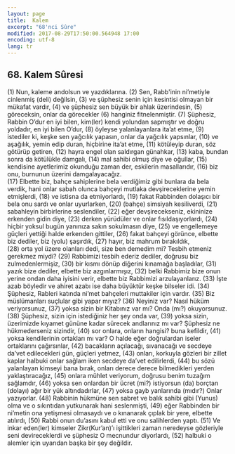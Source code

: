 ```yaml
---
layout: page
title:  Kalem
excerpt: "68'nci Sûre"
modified: 2017-08-29T17:50:00.564948 17:00
encoding: utf-8
lang: tr
---
```


## 68. Kalem Sûresi

(1) Nun, kaleme andolsun ve yazdıklarına.
(2) Sen, Rabb'inin ni’metiyle cinlenmiş (deli) değilsin,
(3) ve şüphesiz senin için kesintisi olmayan bir mükafat  vardır,
(4) ve şüphesiz sen büyük bir ahlak üzerindesin,
(5) göreceksin, onlar da görecekler
(6) hanginiz fitnelenmiştir.
(7) Şüphesiz, Rabbin O’dur en iyi bilen, kim(ler) kendi yolundan  sapmıştır ve doğru yoldadır, en iyi bilen O’dur, 
(8) öyleyse yalanlayanlara ita’at etme,
(9) istediler ki, keşke sen yağcılık yapasın, onlar da yağcılık yapsınlar,
(10) ve aşağılık, yemin edip duran, hiçbirine ita’at etme, 
(11) kötüleyip duran, söz götürüp getiren, 
(12) hayra engel olan saldırgan günahkar,
(13) kaba, bundan sonra da kötülükle damgalı,
(14) mal sahibi olmuş diye ve oğullar, 
(15) kendisine ayetlerimiz okunduğu zaman der, eskilerin masallarıdır,
(16) biz onu, burnunun üzerini damgalayacağız.	
(17) Elbette biz, bahçe sahiplerine bela verdiğimiz gibi bunlara da bela verdik, hani onlar sabah olunca bahçeyi mutlaka devşireceklerine yemin etmişlerdi,
(18) ve istisna da etmiyorlardı,
(19) fakat Rabbinden dolaşıcı bir bela onu sardı ve onlar uyurlarken,
(20) (bahçe) simsiyah kesiliverdi,
(21) sabahleyin birbirlerine seslendiler,
(22) eğer devşirecekseniz, ekininize erkenden gidin diye,
(23) derken yürüdüler ve onlar fısıldaşıyorlardı,
(24) hiçbir yoksul bugün yanınıza sakın sokulmasın diye,
(25) ve engellemeye güçleri yettiği halde erkenden gittiler,
(26) fakat bahçeyi görünce, elbette biz dediler, biz (yolu) şaşırdık, 
(27) hayır, biz mahrum bırakıldık,	
(28) orta yol üzere olanları dedi, size ben demedim mi? Tesbih etmeniz gerekmez miydi?
(29) Rabbimizi tesbih ederiz dediler, doğrusu biz zulmedenlermişiz,
(30) bir kısmı dönüp diğerini kınamağa başladılar,
(31) yazık bize dediler, elbette biz azgınlarmışız,
(32) belki Rabbimiz bize onun yerine ondan daha iyisini verir, elbette biz Rabbimizi arzulayanlarız.
(33) İşte azab böyledir ve ahiret azabı ise daha büyüktür keşke bilseler idi.
(34) Şüphesiz, Rableri katında ni’met bahçeleri muttakiler için vardır.
(35) Biz müslümanları suçlular gibi yapar mıyız?
(36) Neyiniz var? Nasıl hüküm veriyorsunuz,
(37) yoksa sizin bir Kitabınız var mı? Onda (mı?) okuyorsunuz.
(38) Şüphesiz, sizin için istediğiniz her şey onda var,
(39) yoksa sizin, üzerimizde kıyamet gününe kadar sürecek andlarınız mı var? Şüphesiz ne hükmederseniz sizindir,
(40) sor onlara, onların hangisi? buna kefildir,
(41) yoksa kendilerinin ortakları mı var? O halde eğer doğrulardan iseler ortaklarını çağırsınlar, 
(42) bacakların açılacağı, sıvanacağı ve secdeye da’vet edilecekleri gün, güçleri yetmez,
(43) onları, korkuyla gözleri bir zillet kaplar halbuki onlar sağlam iken secdeye da’vet edilirlerdi,
(44) bu sözü yalanlayan kimseyi bana bırak, onları derece derece bilmedikleri yerden yaklaştıracağız,
(45) onlara mühlet veriyorum, doğrusu benim tuzağım sağlamdır,
(46) yoksa sen onlardan bir ücret (mi?) istiyorsun (da) borçtan (dolayı) ağır bir yük altındadırlar,
(47) yoksa gayb yanlarında (mıdır?) Onlar yazıyorlar.
(48) Rabbinin hükmüne sen sabret ve balık sahibi gibi (Yunus) olma ve o sıkıntıdan yutkunarak hani seslenmişti,
(49) eğer Rabbinden bir ni’metin ona yetişmesi olmasaydı ve o  kınanarak çıplak bir yere, elbette atılırdı,
(50) Rabbi onun du’asını kabul etti ve onu salihlerden yaptı.
(51) Ve inkar eden(ler) kimseler Zikr(Kur’an)’ı işittikleri zaman neredeyse gözleriyle seni devireceklerdi ve şüphesiz O mecnundur diyorlardı,
(52) halbuki o alemler için uyarıdan başka bir şey değildir.
